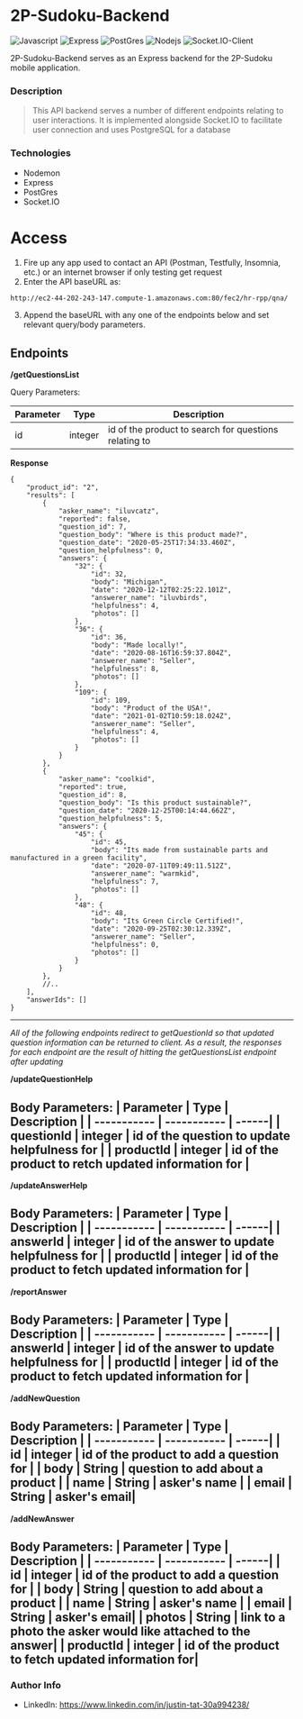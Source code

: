 # 2P-Sudoku-Backend
<p>
<img alt="Javascript" src="https://img.shields.io/badge/JavaScript-323330?style=for-the-badge&logo=javascript&logoColor=F7DF1E" />
<img alt="Express" src="https://img.shields.io/badge/Express-20232A?style=for-the-badge&logo=express&logoColor=61DAFB" />
<img alt="PostGres" src="https://img.shields.io/badge/PostGresql-007FFF?style=for-the-badge&logo=postgresql&logoColor=white" />
<img alt="Nodejs" src="https://img.shields.io/badge/Node.js-339933?style=for-the-badge&logo=nodedotjs&logoColor=white" />
<img alt="Socket.IO-Client" src="https://img.shields.io/badge/Socket.io-F74242?style=for-the-badge&logo=socket.io&logoColor=white" />

<p/>

2P-Sudoku-Backend serves as an Express backend for the 2P-Sudoku mobile application.

### Description 
>This API backend serves a number of different endpoints relating to user interactions. It is implemented alongside Socket.IO to facilitate user connection and uses PostgreSQL for a database

### Technologies
- Nodemon
- Express
- PostGres
- Socket.IO

# Access

1. Fire up any app used to contact an API (Postman, Testfully, Insomnia, etc.) or an internet browser if only testing get request
2. Enter the API baseURL as:

`http://ec2-44-202-243-147.compute-1.amazonaws.com:80/fec2/hr-rpp/qna/`

3. Append the baseURL with any one of the endpoints below and set relevant query/body parameters. 


## Endpoints

**/getQuestionsList**

Query Parameters: 

| Parameter | Type | Description |
| ----------- | ----------- | ------|
| id | integer | id of the product to search for questions relating to|

**Response**
```
{
    "product_id": "2",
    "results": [
        {
            "asker_name": "iluvcatz",
            "reported": false,
            "question_id": 7,
            "question_body": "Where is this product made?",
            "question_date": "2020-05-25T17:34:33.460Z",
            "question_helpfulness": 0,
            "answers": {
                "32": {
                    "id": 32,
                    "body": "Michigan",
                    "date": "2020-12-12T02:25:22.101Z",
                    "answerer_name": "iluvbirds",
                    "helpfulness": 4,
                    "photos": []
                },
                "36": {
                    "id": 36,
                    "body": "Made locally!",
                    "date": "2020-08-16T16:59:37.804Z",
                    "answerer_name": "Seller",
                    "helpfulness": 8,
                    "photos": []
                },
                "109": {
                    "id": 109,
                    "body": "Product of the USA!",
                    "date": "2021-01-02T10:59:18.024Z",
                    "answerer_name": "Seller",
                    "helpfulness": 4,
                    "photos": []
                }
            }
        },
        {
            "asker_name": "coolkid",
            "reported": true,
            "question_id": 8,
            "question_body": "Is this product sustainable?",
            "question_date": "2020-12-25T00:14:44.662Z",
            "question_helpfulness": 5,
            "answers": {
                "45": {
                    "id": 45,
                    "body": "Its made from sustainable parts and manufactured in a green facility",
                    "date": "2020-07-11T09:49:11.512Z",
                    "answerer_name": "warmkid",
                    "helpfulness": 7,
                    "photos": []
                },
                "48": {
                    "id": 48,
                    "body": "Its Green Circle Certified!",
                    "date": "2020-09-25T02:30:12.339Z",
                    "answerer_name": "Seller",
                    "helpfulness": 0,
                    "photos": []
                }
            }
        },
        //..
    ],
    "answerIds": []
}
```
-----------
*All of the following endpoints redirect to getQuestionId so that updated question information can be returned to client. As a result, the responses for each endpoint are the result of hitting the getQuestionsList endpoint after updating*

**/updateQuestionHelp**

Body Parameters: 
| Parameter | Type | Description |
| ----------- | ----------- | ------|
| questionId | integer | id of the question to update helpfulness for |
| productId | integer | id of the product to retch updated information for |
-----------------

**/updateAnswerHelp**

Body Parameters: 
| Parameter | Type | Description |
| ----------- | ----------- | ------|
| answerId | integer | id of the answer to update helpfulness for |
| productId | integer | id of the product to fetch updated information for |
---------------

**/reportAnswer**

Body Parameters: 
| Parameter | Type | Description |
| ----------- | ----------- | ------|
| answerId | integer | id of the answer to update helpfulness for |
| productId | integer | id of the product to fetch updated information for |
---------------

**/addNewQuestion**

Body Parameters:
| Parameter | Type | Description |
| ----------- | ----------- | ------|
| id | integer | id of the product to add a question for |
| body | String | question to add about a product |
| name | String | asker's name |
| email | String | asker's email|
----------

**/addNewAnswer**

Body Parameters:
| Parameter | Type | Description |
| ----------- | ----------- | ------|
| id | integer | id of the product to add a question for |
| body | String | question to add about a product |
| name | String | asker's name |
| email | String | asker's email|
| photos | String | link to a photo the asker would like attached to the answer|
| productId | integer | id of the product to fetch updated information for|
---------------

### Author Info
- LinkedIn:  https://www.linkedin.com/in/justin-tat-30a994238/